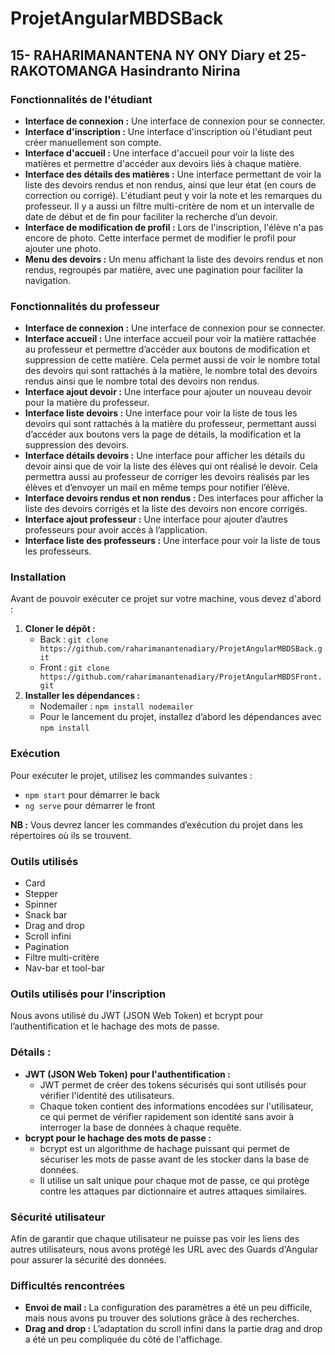 # ProjetAngularMBDSBack
## 15- RAHARIMANANTENA NY ONY Diary et 25- RAKOTOMANGA Hasindranto Nirina
### Fonctionnalités de l'étudiant
- **Interface de connexion :** Une interface de connexion pour se connecter.
- **Interface d'inscription :** Une interface d'inscription où l'étudiant peut créer manuellement son compte.
- **Interface d'accueil :** Une interface d'accueil pour voir la liste des matières et permettre d'accéder aux devoirs liés à chaque matière.
- **Interface des détails des matières :** Une interface permettant de voir la liste des devoirs rendus et non rendus, ainsi que leur état (en cours de correction ou corrigé). L'étudiant peut y voir la note et les remarques du professeur. Il y a aussi un filtre multi-critère de nom et un intervalle de date de début et de fin pour faciliter la recherche d’un devoir.
- **Interface de modification de profil :** Lors de l'inscription, l'élève n'a pas encore de photo. Cette interface permet de modifier le profil pour ajouter une photo.
- **Menu des devoirs :** Un menu affichant la liste des devoirs rendus et non rendus, regroupés par matière, avec une pagination pour faciliter la navigation.

### Fonctionnalités du professeur
- **Interface de connexion :** Une interface de connexion pour se connecter.
- **Interface accueil :** Une interface accueil pour voir la matière rattachée au professeur et permettre d’accéder aux boutons de modification et suppression de cette matière. Cela permet aussi de voir le nombre total des devoirs qui sont rattachés à la matière, le nombre total des devoirs rendus ainsi que le nombre total des devoirs non rendus.
- **Interface ajout devoir :** Une interface pour ajouter un nouveau devoir pour la matière du professeur.
- **Interface liste devoirs :** Une interface pour voir la liste de tous les devoirs qui sont rattachés à la matière du professeur, permettant aussi d’accéder aux boutons vers la page de détails, la modification et la suppression des devoirs.
- **Interface détails devoirs :** Une interface pour afficher les détails du devoir ainsi que de voir la liste des élèves qui ont réalisé le devoir. Cela permettra aussi au professeur de corriger les devoirs réalisés par les élèves et d’envoyer un mail en même temps pour notifier l’élève.
- **Interface devoirs rendus et non rendus :** Des interfaces pour afficher la liste des devoirs corrigés et la liste des devoirs non encore corrigés.
- **Interface ajout professeur :** Une interface pour ajouter d’autres professeurs pour avoir accès à l’application.
- **Interface liste des professeurs :** Une interface pour voir la liste de tous les professeurs.

### Installation
Avant de pouvoir exécuter ce projet sur votre machine, vous devez d'abord :
1. **Cloner le dépôt :**
   - Back : `git clone https://github.com/raharimanantenadiary/ProjetAngularMBDSBack.git`
   - Front : `git clone https://github.com/raharimanantenadiary/ProjetAngularMBDSFront.git`
2. **Installer les dépendances :**
   - Nodemailer : `npm install nodemailer`
   - Pour le lancement du projet, installez d’abord les dépendances avec `npm install`

### Exécution
Pour exécuter le projet, utilisez les commandes suivantes :
- `npm start` pour démarrer le back 
- `ng serve` pour démarrer le front

**NB :** Vous devrez lancer les commandes d’exécution du projet dans les répertoires où ils se trouvent.

### Outils utilisés
- Card
- Stepper
- Spinner
- Snack bar
- Drag and drop
- Scroll infini
- Pagination
- Filtre multi-critère
- Nav-bar et tool-bar

### Outils utilisés pour l’inscription
Nous avons utilisé du JWT (JSON Web Token) et bcrypt pour l’authentification et le hachage des mots de passe.

### Détails :
- **JWT (JSON Web Token) pour l'authentification :**
  - JWT permet de créer des tokens sécurisés qui sont utilisés pour vérifier l'identité des utilisateurs.
  - Chaque token contient des informations encodées sur l'utilisateur, ce qui permet de vérifier rapidement son identité sans avoir à interroger la base de données à chaque requête.
- **bcrypt pour le hachage des mots de passe :**
  - bcrypt est un algorithme de hachage puissant qui permet de sécuriser les mots de passe avant de les stocker dans la base de données.
  - Il utilise un salt unique pour chaque mot de passe, ce qui protège contre les attaques par dictionnaire et autres attaques similaires.

### Sécurité utilisateur
Afin de garantir que chaque utilisateur ne puisse pas voir les liens des autres utilisateurs, nous avons protégé les URL avec des Guards d'Angular pour assurer la sécurité des données.

### Difficultés rencontrées
- **Envoi de mail :** La configuration des paramètres a été un peu difficile, mais nous avons pu trouver des solutions grâce à des recherches.
- **Drag and drop :** L’adaptation du scroll infini dans la partie drag and drop a été un peu compliquée du côté de l'affichage.
